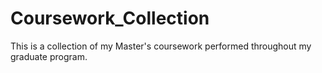 # Coursework_Collection
This is a collection of my Master's coursework performed throughout my graduate program.
